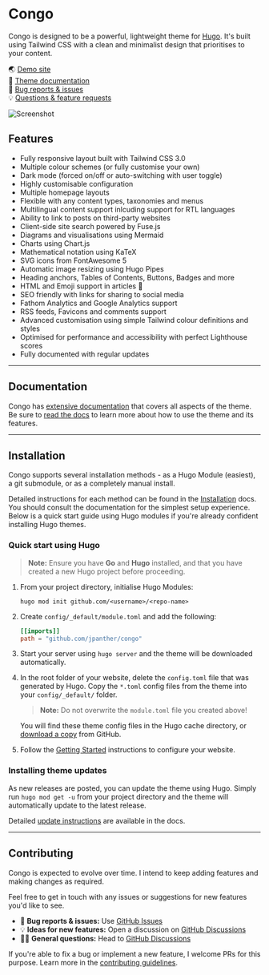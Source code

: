 # Congo

Congo is designed to be a powerful, lightweight theme for [Hugo](https://gohugo.io). It's built using Tailwind CSS with a clean and minimalist design that prioritises to your content.

🌏 [Demo site](https://jpanther.github.io/congo/)  
📑 [Theme documentation](https://jpanther.github.io/congo/docs/)  
🐛 [Bug reports & issues](https://github.com/jpanther/congo/issues)  
💡 [Questions & feature requests](https://github.com/jpanther/congo/discussions)

![Screenshot](https://raw.githubusercontent.com/jpanther/congo/stable/images/screenshot.png)

## Features

- Fully responsive layout built with Tailwind CSS 3.0
- Multiple colour schemes (or fully customise your own)
- Dark mode (forced on/off or auto-switching with user toggle)
- Highly customisable configuration
- Multiple homepage layouts
- Flexible with any content types, taxonomies and menus
- Multilingual content support inlcuding support for RTL languages
- Ability to link to posts on third-party websites
- Client-side site search powered by Fuse.js
- Diagrams and visualisations using Mermaid
- Charts using Chart.js
- Mathematical notation using KaTeX
- SVG icons from FontAwesome 5
- Automatic image resizing using Hugo Pipes
- Heading anchors, Tables of Contents, Buttons, Badges and more
- HTML and Emoji support in articles 🎉
- SEO friendly with links for sharing to social media
- Fathom Analytics and Google Analytics support
- RSS feeds, Favicons and comments support
- Advanced customisation using simple Tailwind colour definitions and styles
- Optimised for performance and accessibility with perfect Lighthouse scores
- Fully documented with regular updates

---

## Documentation

Congo has [extensive documentation](https://jpanther.github.io/congo/docs/) that covers all aspects of the theme. Be sure to [read the docs](https://jpanther.github.io/congo/docs/) to learn more about how to use the theme and its features.

---

## Installation

Congo supports several installation methods - as a Hugo Module (easiest), a git submodule, or as a completely manual install.

Detailed instructions for each method can be found in the [Installation](https://jpanther.github.io/congo/docs/installation) docs. You should consult the documentation for the simplest setup experience. Below is a quick start guide using Hugo modules if you're already confident installing Hugo themes.

### Quick start using Hugo

> **Note:** Ensure you have **Go** and **Hugo** installed, and that you have created a new Hugo project before proceeding.

1. From your project directory, initialise Hugo Modules:

   ```shell
   hugo mod init github.com/<username>/<repo-name>
   ```

2. Create `config/_default/module.toml` and add the following:

   ```toml
   [[imports]]
   path = "github.com/jpanther/congo"
   ```

3. Start your server using `hugo server` and the theme will be downloaded automatically.

4. In the root folder of your website, delete the `config.toml` file that was generated by Hugo. Copy the `*.toml` config files from the theme into your `config/_default/` folder.

   > **Note:** Do not overwrite the `module.toml` file you created above!

   You will find these theme config files in the Hugo cache directory, or [download a copy](https://minhaskamal.github.io/DownGit/#/home?url=https://github.com/jpanther/congo/tree/stable/config/_default) from GitHub.

5. Follow the [Getting Started](https://jpanther.github.io/congo/docs/getting-started/) instructions to configure your website.

### Installing theme updates

As new releases are posted, you can update the theme using Hugo. Simply run `hugo mod get -u` from your project directory and the theme will automatically update to the latest release.

Detailed [update instructions](https://jpanther.github.io/congo/docs/installation/#installing-updates) are available in the docs.

---

## Contributing

Congo is expected to evolve over time. I intend to keep adding features and making changes as required.

Feel free to get in touch with any issues or suggestions for new features you'd like to see.

- 🐛 **Bug reports & issues:** Use [GitHub Issues](https://github.com/jpanther/congo/issues)
- 💡 **Ideas for new features:** Open a discussion on [GitHub Discussions](https://github.com/jpanther/congo/discussions)
- 🙋‍♀️ **General questions:** Head to [GitHub Discussions](https://github.com/jpanther/congo/discussions)

If you're able to fix a bug or implement a new feature, I welcome PRs for this purpose. Learn more in the [contributing guidelines](https://github.com/jpanther/congo/blob/dev/CONTRIBUTING.md).
